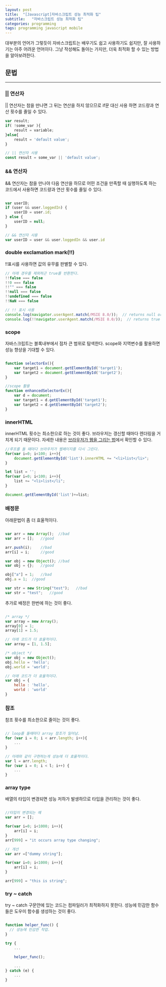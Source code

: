 ```yaml
---
layout: post
title:  "[Javascript]자바스크립트 성능 최적화 팁"
subtitle:   "자바스크립트 성능 최적화 팁"
categories: programming
tags: programming javascript mobile
---
```


대부분의 언어가 그렇듯이 자바스크립트는 배우기도 쉽고 사용하기도 쉽지만, 잘 사용하기는 아주 어려운 언어이다. 그냥 작성해도 돌아는 가지만, 더욱 최적화 할 수 있는 방법을 알아보려한다.

## 문법

---

### || 연산자

|| 연산자는 참을 만나면 그 뒤는 연산을 하지 않으므로 if문 대신 사용 하면 코드량과 연산 횟수를 줄일 수 있다.

```js
var result;
if( !some_var ){
    result = variable;
}else{
    result = 'default value';
}

// || 연산자 사용
const result = some_var || 'default value';
```

### && 연산자

&& 연산자는 참을 만나야 다음 연산을 하므로 어떤 조건을 만족할 때 실행하도록 하는 코드에서 사용하면 코드량과 연산 횟수를 줄일 수 있다.

```js

var userID; ​
if (user && user.loggedIn) { 
    userID = user.id; 
} else { 
    userID = null; 
}

// && 연산자 사용
var userID = user && user.loggedIn && user.id

```

### double exclamation mark(!!)

!!표시를 사용하면 값의 유무를 판별할 수 있다.

```js
// 아래 경우를 제외하곤 true를 반환한다.
!!false === false
!!0 === false
!!"" === false
!!null === false
!!undefined === false
!!NaN === false

// !! 표시 사용
console.log(navigator.userAgent.match(/MSIE 8.0/));  // returns null or array
console.log(!!navigator.userAgent.match(/MSIE 8.0/));  // returns true or false
```

### scope

자바스크립트는 블록내부에서 점차 큰 범위로 탐색한다. scope와 지역변수를 활용하면 성능 향상을 기대할 수 있다.

```js

function selectorEx(){
    var target1 = document.getElementById('target1');
    var target2 = document.getElementById('target2');
}

//scope 활용
function enhancedSelectorEx(){
    var d = document;
    var target1 = d.getElementById('target1');
    var target2 = d.getElementById('target2');
}
```

### innerHTML

innerHTML 횟수는 최소한으로 하는 것이 좋다. 브라우저는 갱신할 때마다 렌더링을 거치게 되기 때문이다. 자세한 내용은 [브라우저가 웹을 그리는 법]()에서 확인할 수 있다.

```js
//루프를 돌 때마다 브라우저가 웹페이지를 다시 그린다.
for(var i=0; i<100; i++){
    document.getElementById('list').innerHTML += "<li>list</li>";
}

let list = '';
for(var i=0; i<100; i++){
    list += "<li>list</li";
}

document.getElementById('list')+=list;
```

### 배정문

아래문법이 좀 더 효울적이다.

```js

var arr = new Array();  //bad
var arr = [];   //good

arr.push(i);    //bad
arr[i] = i;     //good

var obj = new Object(); //bad
var obj = {};   //good

obj["a"] = 1;   //bad
obj.a = 1;  //good

var str = new String("test");   //bad
var str = "test";   //good

```

추가로 배정은 한번에 하는 것이 좋다.

```js

/* array */
var array = new Array();
array[0] = 1;
array[1] = 1.5;

// 아래 코드가 더 효율적이다.
var array = [1, 1.5];

/* object */
var obj = new Object();
obj.hello = 'hello';
obj.world = 'world';

// 아래 코드가 더 효율적이다.
var obj = {
    hello : 'hello',
    world : 'world'
}

```

### 참조

참조 횟수를 최소한으로 줄이는 것이 좋다.

```js

// loop를 돌때마다 array 참조가 일어남.
for (var i = 0; i < arr.length; i++){
    ...
}

// 아래와 같이 구현하는게 성능에 더 효율적이다.
var l = arr.length;
for (var i = 0; i < l; i++) {
    ...
}

```

### array type

배열의 타입이 변경되면 성능 저하가 발생하므로 타입을 관리하는 것이 좋다.

```js

//타입이 변경되는 예
var arr = [];

for(var i=0; i<1000; i++){
    arr[i] = i;
}
arr[999] = "it occurs array type changing";

// 개선
var arr =["dummy string"];

for(var i=0; i<1000; i++){
    arr[i] = i;
}

arr[999] = "this is string"; 

```

### try ~ catch

try ~ catch 구문안에 있는 코드는 컴파일러가 최적화하지 못한다. 성능에 민감한 함수들은 도우미 함수를 생성하는 것이 좋다.

```js

function helper_func() {
  // 성능에 민감한 작업.
}

try {
    ...

    helper_func();
    
    ...
} catch (e) {
    ...
}

```